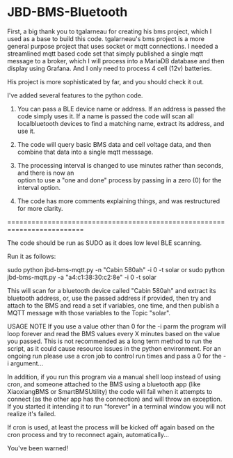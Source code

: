 # JBD-BMS-Bluetooth

First, a big thank you to tgalarneau for creating his bms project, which I used as a base to
build this code. tgalarneau's bms project is a more general purpose project that uses socket or
mqtt connections. I needed a streamlined mqtt based code set that simply published a single
mqtt message to a broker, which I will process into a MariaDB database and then display using
Grafana. And I only need to process 4 cell (12v) batteries.

His project is more sophisticated by far, and you should check it out.

I've added several features to the python code. 

1) You can pass a BLE device name or address. If an address is passed the code simply uses it. 
If a name is passed the code will scan all localbluetooth devices to find a matching name, 
extract its address, and use it.

2) The code will query basic BMS data and cell voltage data, and then combine that data into a 
single mqtt messsage. 

3) The processing interval is changed to use minutes rather than seconds, and there is now an  
option to use a "one and done" process by passing in a zero (0) for the interval option.

4) The code has more comments explaining things, and was restructured for more clarity.

=========================================================================

The code should be run as SUDO as it does low level BLE scanning.

Run it as follows:

   sudo python jbd-bms-mqtt.py -n "Cabin 580ah" -i 0 -t solar
   or
   sudo python jbd-bms-mqtt.py -a "a4:c1:38:30:c2:8e" -i 0 -t solar

This will scan for a bluetooth device called "Cabin 580ah" and extract its
bluetooth address, or, use the passed address if provided, then try and attach
to the BMS and read a set if variables, one time, and then publish a MQTT
message with those variables to the Topic "solar".

USAGE NOTE
If you use a value other than 0 for the -i parm the program will loop forever
and read the BMS values every X minutes based on the value you passed. This is
not recommended as a long term method to run the script, as it could cause
resource issues in the python environment. For an ongoing run please use a
cron job to control run times and pass a 0 for the -i argument...

In addition, if you run this program via a manual shell loop instead of using
cron, and someone attached to the BMS using a bluetooth app (like XiaoxiangBMS
or SmartBMSUtility) the code will fail when it attempts to connect (as the other
app has the connection) and will throw an exception. If you started it intending
it to run "forever" in a terminal window you will not realize it's failed.

If cron is used, at least the process will be kicked off again based on the cron
process and try to reconnect again, automatically...

You've been warned!
